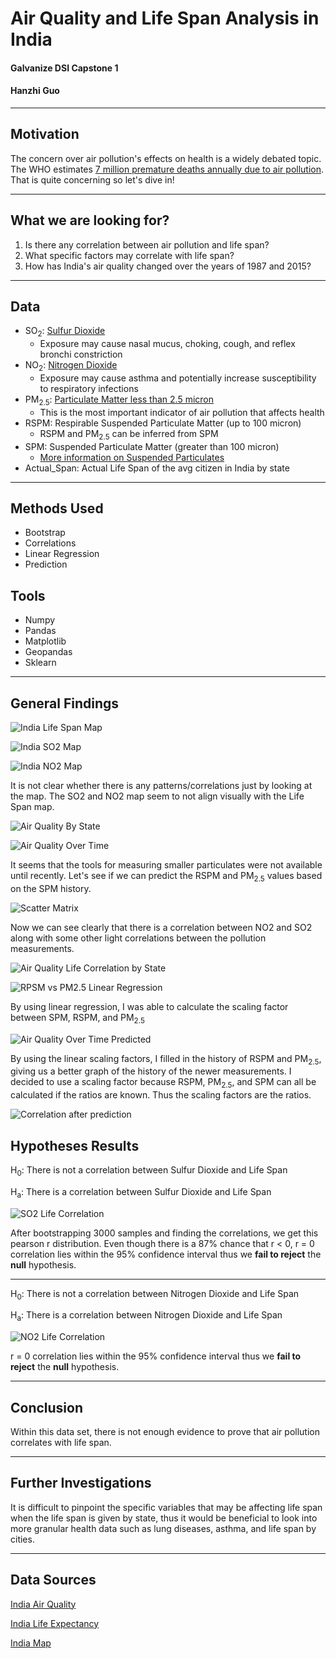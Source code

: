 # Air Quality and Life Span Analysis in India

#### Galvanize DSI Capstone 1

#### Hanzhi Guo
------
## Motivation

The concern over air pollution's effects on health is a widely debated topic. The WHO estimates [7 million premature deaths annually due to air pollution](http://www.who.int/mediacentre/news/releases/2014/air-pollution/en/). That is quite concerning so let's dive in!

------
## What we are looking for?

1. Is there any correlation between air pollution and life span?
2. What specific factors may correlate with life span?
3. How has India's air quality changed over the years of 1987 and 2015?
------

## Data

* SO<sub>2</sub>: [Sulfur Dioxide](https://www.cdc.gov/niosh/topics/sulfurdioxide/default.html)
  * Exposure may cause nasal mucus, choking, cough, and reflex bronchi constriction
* NO<sub>2</sub>: [Nitrogen Dioxide](https://www.epa.gov/no2-pollution/basic-information-about-no2)
  * Exposure may cause asthma and potentially increase susceptibility to respiratory infections
* PM<sub>2.5</sub>: [Particulate Matter less than 2.5 micron](https://drsiew.com/beating-the-haze-understanding-psi-pm-2-5/)
  * This is the most important indicator of air pollution that affects health
* RSPM: Respirable Suspended Particulate Matter (up to 100 micron)
  * RSPM and PM<sub>2.5</sub> can be inferred from SPM
* SPM: Suspended Particulate Matter (greater than 100 micron)
  * [More information on Suspended Particulates](http://www.dust-monitoring-equipment.com/suspended-particulate-matter-definition.pdf)
* Actual_Span: Actual Life Span of the avg citizen in India by state

------

## Methods Used
* Bootstrap
* Correlations
* Linear Regression
* Prediction

## Tools
* Numpy
* Pandas
* Matplotlib
* Geopandas
* Sklearn
------

## General Findings

![India Life Span Map](images/life_span_map.png)

![India SO2 Map](images/so2_map.png)

![India NO2 Map](images/no2_map.png)

It is not clear whether there is any patterns/correlations just by looking at the map. The SO2 and NO2 map seem to not align visually with the Life Span map.

![Air Quality By State](images/state_air_pollution.png)

![Air Quality Over Time](images/air_quality_over_time.png)

It seems that the tools for measuring smaller particulates were not available until recently. Let's see if we can predict the RSPM and PM<sub>2.5</sub> values based on the SPM history.

![Scatter Matrix](images/scatter_matrix.png)

Now we can see clearly that there is a correlation between NO2 and SO2 along with some other light correlations between the pollution measurements.

![Air Quality Life Correlation by State](images/life_air_corr.png)

![RPSM vs PM2.5 Linear Regression](images/RPSMvsPM2_5LinReg.png)

By using linear regression, I was able to calculate the scaling factor between SPM, RSPM, and PM<sub>2.5</sub>

![Air Quality Over Time Predicted](images/air_quality_over_time_filled.png)

By using the linear scaling factors, I filled in the history of RSPM and PM<sub>2.5</sub>, giving us a better graph of the history of the newer measurements. I decided to use a scaling factor because RSPM, PM<sub>2.5</sub>, and SPM can all be calculated if the ratios are known. Thus the scaling factors are the ratios.

![Correlation after prediction](images/life_air_corr_with_pm25_filled.png)


## Hypotheses Results

H<sub>0</sub>: There is not a correlation between Sulfur Dioxide and Life Span

H<sub>a</sub>: There is a correlation between Sulfur Dioxide and Life Span

![SO2 Life Correlation](images/bootstrap_SO2.png)

After bootstrapping 3000 samples and finding the correlations, we get this pearson r distribution. Even though there is a 87% chance that r < 0, 
r = 0 correlation lies within the 95% confidence interval thus we __fail to reject__ the __null__ hypothesis.

------
H<sub>0</sub>: There is not a correlation between Nitrogen Dioxide and Life Span

H<sub>a</sub>: There is a correlation between Nitrogen Dioxide and Life Span

![NO2 Life Correlation](images/bootstrap_NO2.png)

r = 0 correlation lies within the 95% confidence interval thus we __fail to reject__ the __null__ hypothesis.

------

## Conclusion

Within this data set, there is not enough evidence to prove that air pollution correlates with life span.

------
## Further Investigations

It is difficult to pinpoint the specific variables that may be affecting life span when the life span is given by state, thus it would be beneficial to look into more granular health data such as lung diseases, asthma, and life span by cities. 

------

## Data Sources
[India Air Quality](https://www.kaggle.com/shrutibhargava94/india-air-quality-data)

[India Life Expectancy](https://www.kaggle.com/nimishukey/life-expectancy-in-india)

[India Map](https://github.com/datta07/INDIAN-SHAPEFILES)

